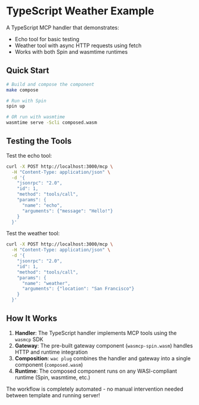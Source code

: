 # TypeScript Weather Example

A TypeScript MCP handler that demonstrates:
- Echo tool for basic testing
- Weather tool with async HTTP requests using fetch
- Works with both Spin and wasmtime runtimes

## Quick Start

```bash
# Build and compose the component
make compose

# Run with Spin
spin up

# OR run with wasmtime
wasmtime serve -Scli composed.wasm
```

## Testing the Tools

Test the echo tool:
```bash
curl -X POST http://localhost:3000/mcp \
  -H "Content-Type: application/json" \
  -d '{
    "jsonrpc": "2.0",
    "id": 1,
    "method": "tools/call",
    "params": {
      "name": "echo",
      "arguments": {"message": "Hello!"}
    }
  }'
```

Test the weather tool:
```bash
curl -X POST http://localhost:3000/mcp \
  -H "Content-Type: application/json" \
  -d '{
    "jsonrpc": "2.0",
    "id": 1,
    "method": "tools/call",
    "params": {
      "name": "weather",
      "arguments": {"location": "San Francisco"}
    }
  }'
```

## How It Works

1. **Handler**: The TypeScript handler implements MCP tools using the `wasmcp` SDK
2. **Gateway**: The pre-built gateway component (`wasmcp-spin.wasm`) handles HTTP and runtime integration
3. **Composition**: `wac plug` combines the handler and gateway into a single component (`composed.wasm`)
4. **Runtime**: The composed component runs on any WASI-compliant runtime (Spin, wasmtime, etc.)

The workflow is completely automated - no manual intervention needed between template and running server!
